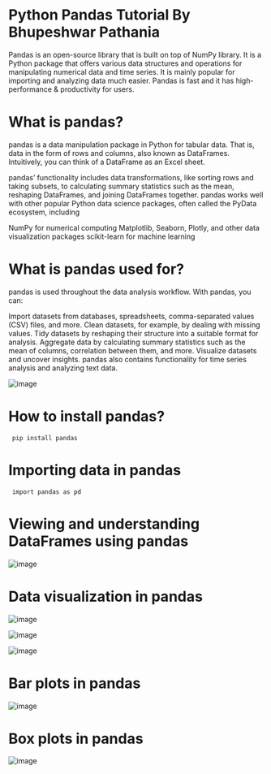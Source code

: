 # Python Pandas Tutorial By Bhupeshwar Pathania
Pandas is an open-source library that is built on top of NumPy library. It is a Python package that offers various data structures and operations for manipulating numerical data and time series. It is mainly popular for importing and analyzing data much easier. Pandas is fast and it has high-performance &amp; productivity for users.


# What is pandas?
pandas is a data manipulation package in Python for tabular data. That is, data in the form of rows and columns, also known as DataFrames. Intuitively, you can think of a DataFrame as an Excel sheet. 

pandas’ functionality includes data transformations, like sorting rows and taking subsets, to calculating summary statistics such as the mean, reshaping DataFrames, and joining DataFrames together. pandas works well with other popular Python data science packages, often called the PyData ecosystem, including

NumPy for numerical computing
Matplotlib, Seaborn, Plotly, and other data visualization packages
scikit-learn for machine learning


# What is pandas used for?
pandas is used throughout the data analysis workflow. With pandas, you can:

Import datasets from databases, spreadsheets, comma-separated values (CSV) files, and more.
Clean datasets, for example, by dealing with missing values.
Tidy datasets by reshaping their structure into a suitable format for analysis.
Aggregate data by calculating summary statistics such as the mean of columns, correlation between them, and more.
Visualize datasets and uncover insights.
pandas also contains functionality for time series analysis and analyzing text data.

![image](https://github.com/user-attachments/assets/f0249b77-478b-484c-9fb0-1fb1e393c2fb)


# How to install pandas?

<code> pip install pandas </code>

# Importing data in pandas

<code> import pandas as pd </code>


# Viewing and understanding DataFrames using pandas 

![image](https://github.com/user-attachments/assets/54803e69-6631-4d07-92a3-9367569ec0bb)



# Data visualization in pandas

![image](https://github.com/user-attachments/assets/55efaf5f-4f9f-41ab-ab44-29a78a71287e)

![image](https://github.com/user-attachments/assets/09f780e4-eea9-4b5b-8bff-5a00cf768b33)

![image](https://github.com/user-attachments/assets/4e0ad8af-42bc-465a-b778-a793d352e338)


# Bar plots in pandas

![image](https://github.com/user-attachments/assets/e787dbf3-74d6-4f23-abfb-286602b3b9b9)


# Box plots in pandas

![image](https://github.com/user-attachments/assets/31e4f8a9-b889-429b-a49b-da6ab7930f6a)






